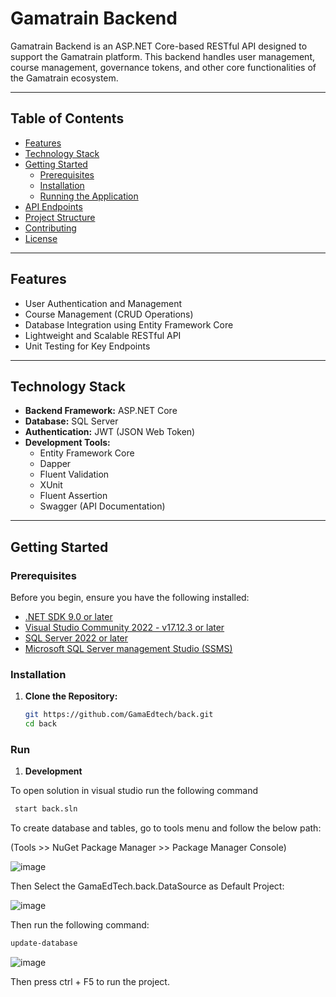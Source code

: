 # Gamatrain Backend

Gamatrain Backend is an ASP.NET Core-based RESTful API designed to support the Gamatrain platform. This backend handles user management, course management, governance tokens, and other core functionalities of the Gamatrain ecosystem.

---

## Table of Contents
- [Features](#features)
- [Technology Stack](#technology-stack)
- [Getting Started](#getting-started)
  - [Prerequisites](#prerequisites)
  - [Installation](#installation)
  - [Running the Application](#running-the-application)
- [API Endpoints](#api-endpoints)
- [Project Structure](#project-structure)
- [Contributing](#contributing)
- [License](#license)

---

## Features
- User Authentication and Management
- Course Management (CRUD Operations)
- Database Integration using Entity Framework Core
- Lightweight and Scalable RESTful API
- Unit Testing for Key Endpoints

---

## Technology Stack
- **Backend Framework:** ASP.NET Core
- **Database:** SQL Server
- **Authentication:** JWT (JSON Web Token)
- **Development Tools:** 
  - Entity Framework Core
  - Dapper
  - Fluent Validation
  - XUnit
  - Fluent Assertion
  - Swagger (API Documentation)

---

## Getting Started

### Prerequisites
Before you begin, ensure you have the following installed:
- [.NET SDK 9.0 or later](https://dotnet.microsoft.com/download)
- [Visual Studio Community 2022 - v17.12.3 or later](https://visualstudio.microsoft.com/vs/community/)
- [SQL Server 2022 or later](https://www.microsoft.com/en-us/sql-server/sql-server-downloads)
- [Microsoft SQL Server management Studio (SSMS)](https://learn.microsoft.com/en-us/sql/ssms/download-sql-server-management-studio-ssms?view=sql-server-ver16#download-ssms)

### Installation
1. **Clone the Repository:**
   ```bash
   git https://github.com/GamaEdtech/back.git
   cd back
   ``` 

### Run
1. **Development**

To open solution in visual studio run the following command

  ```bash
   start back.sln 
   ``` 


To create database and tables, go to tools menu and follow the below path:

(Tools >> NuGet Package Manager >> Package Manager Console)

![image](https://github.com/user-attachments/assets/097dccba-be05-45ce-862b-e210c8b5263e)

Then Select the GamaEdTech.back.DataSource as Default Project:

![image](https://github.com/user-attachments/assets/35346f7c-bf02-4277-b139-6d406dd56d13)

Then run the following command:

   ```bash
   update-database  
   ```

![image](https://github.com/user-attachments/assets/3752b597-1c2c-4cea-bec7-bbd61772fd63)

Then press ctrl + F5 to run the project.
